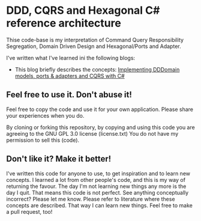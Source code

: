 
# DDD, CQRS and Hexagonal C# reference architecture 

Thise code-base is my interpretation of Command Query Responsibility Segregation, Domain Driven Design and Hexagonal/Ports and Adapter. 

I've written what I've learned ini the following blogs:

* This blog briefly describes the concepts: [Implementing DDDomain models, ports & adapters and CQRS with C#](https://medium.com/@abstarreveld/implementing-dddomain-models-ports-adapters-and-cqrs-with-c-2b81403f09f7?source=friends_link&sk=5d712709ae5de5454bd84e88d62beb2c)

## Feel free to use it. Don't abuse it!
Feel free to copy the code and use it for your own application. Please share your experiences when you do.

By cloning or forking this repository, by copying and using this code you are agreeing to the GNU GPL 3.0 license (license.txt) You do not have my permission to sell this (code).

## Don't like it? Make it better!
I've written this code for anyone to use, to get inspiration and to learn new concepts. I learned a lot from other people's code, and this is my way of returning the favour. The day I'm not learning new things any more is the day I quit. That means this code is not perfect. See anything conceptually incorrect? Please let me know. Please refer to literature where these concepts are described. That way I can learn new things. Feel free to make a pull request, too! 
